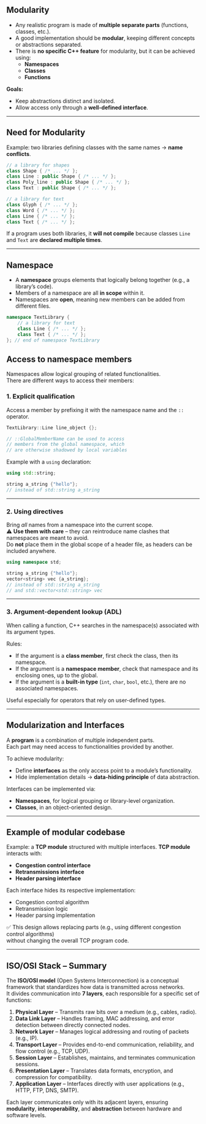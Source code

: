 ## Modularity

- Any realistic program is made of **multiple separate parts** (functions, classes, etc.).  
- A good implementation should be **modular**, keeping different concepts or abstractions separated.  
- There is **no specific C++ feature** for modularity, but it can be achieved using:
  - **Namespaces**
  - **Classes**
  - **Functions**

**Goals:**
- Keep abstractions distinct and isolated.  
- Allow access only through a **well-defined interface**.

---

## Need for Modularity

Example: two libraries defining classes with the same names → **name conflicts**.

```cpp
// a library for shapes
class Shape { /* ... */ };
class Line : public Shape { /* ... */ }; 
class Poly_line : public Shape { /* ... */ }; 
class Text : public Shape { /* ... */ }; 

// a library for text
class Glyph { /* ... */ }; 
class Word { /* ... */ }; 
class Line { /* ... */ }; 
class Text { /* ... */ }; 
```

If a program uses both libraries, it **will not compile** because classes `Line` and `Text` are **declared multiple times**.

---

## Namespace
- A **namespace** groups elements that logically belong together (e.g., a library’s code).
- Members of a namespace are all **in scope** within it.
- Namespaces are **open**, meaning new members can be added from different files.

```cpp
namespace TextLibrary {
    // a library for text
    class Line { /* ... */ }; 
    class Text { /* ... */ };
}; // end of namespace TextLibrary

```


## Access to namespace members

Namespaces allow logical grouping of related functionalities.  
There are different ways to access their members:

### 1. Explicit qualification
Access a member by prefixing it with the namespace name and the `::` operator.

```cpp
TextLibrary::Line line_object {};

// ::GlobalMemberName can be used to access
// members from the global namespace, which
// are otherwise shadowed by local variables
````

Example with a `using` declaration:

```cpp
using std::string;

string a_string {"hello"};
// instead of std::string a_string
```

---

### 2. Using directives

Bring _all_ names from a namespace into the current scope.  
⚠️ **Use them with care** – they can reintroduce name clashes that namespaces are meant to avoid.  
Do **not** place them in the global scope of a header file, as headers can be included anywhere.

```cpp
using namespace std;

string a_string {"hello"};
vector<string> vec {a_string};
// instead of std::string a_string
// and std::vector<std::string> vec
```

---

### 3. Argument-dependent lookup (ADL)
When calling a function, C++ searches in the namespace(s) associated with its argument types.

Rules:
- If the argument is a **class member**, first check the class, then its namespace.
- If the argument is a **namespace member**, check that namespace and its enclosing ones, up to the global.
- If the argument is a **built-in type** (`int`, `char`, `bool`, etc.), there are no associated namespaces.    

Useful especially for operators that rely on user-defined types.

---

## Modularization and Interfaces

A **program** is a combination of multiple independent parts.  
Each part may need access to functionalities provided by another.

To achieve modularity:
- Define **interfaces** as the only access point to a module’s functionality.
- Hide implementation details → **data-hiding principle** of data abstraction.

Interfaces can be implemented via:
- **Namespaces**, for logical grouping or library-level organization.
- **Classes**, in an object-oriented design.    

---
## Example of modular codebase
Example: a **TCP module** structured with multiple interfaces.
**TCP module** interacts with:
- **Congestion control interface**
- **Retransmissions interface**    
- **Header parsing interface**

Each interface hides its respective implementation:
- Congestion control algorithm
- Retransmission logic
- Header parsing implementation

✅ This design allows replacing parts (e.g., using different congestion control algorithms)  
without changing the overall TCP program code.

---

## ISO/OSI Stack – Summary

The **ISO/OSI model** (Open Systems Interconnection) is a conceptual framework that standardizes how data is transmitted across networks.  
It divides communication into **7 layers**, each responsible for a specific set of functions:

1. **Physical Layer** – Transmits raw bits over a medium (e.g., cables, radio).  
2. **Data Link Layer** – Handles framing, MAC addressing, and error detection between directly connected nodes.  
3. **Network Layer** – Manages logical addressing and routing of packets (e.g., IP).  
4. **Transport Layer** – Provides end-to-end communication, reliability, and flow control (e.g., TCP, UDP).  
5. **Session Layer** – Establishes, maintains, and terminates communication sessions.  
6. **Presentation Layer** – Translates data formats, encryption, and compression for compatibility.  
7. **Application Layer** – Interfaces directly with user applications (e.g., HTTP, FTP, DNS, SMTP).

Each layer communicates only with its adjacent layers, ensuring **modularity**, **interoperability**, and **abstraction** between hardware and software levels.
